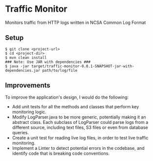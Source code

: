 # Traffic Monitor

Monitors traffic from HTTP logs written in NCSA Common Log Format

## Setup
```
$ git clone <project-url>
$ cd <project-dir>
$ mvn clean install
### Note: Use JAR with dependencies ###
$ java -jar target/traffic-monitor-0.0.1-SNAPSHOT-jar-with-dependencies.jar path/to/log/file
```

## Improvements
To improve the application's design, I would do the following:
- Add unit tests for all the methods and classes that perform key monitoring logic.
- Modify LogParser.java to be more generic, potentially making it an abstract class. Each subclass of LogParser could parse logs from a different source, including text files, S3 files or even from database queries.
- Create a unit test for reading live log files, in order to test live traffic monitoring.
- Implement a Linter to detect potential errors in the codebase, and identify code that is breaking code conventions.
